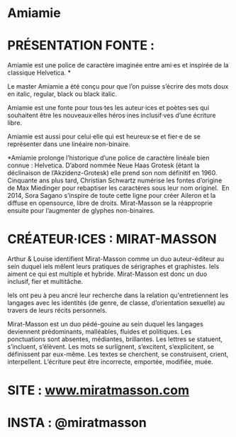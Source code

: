 # Amiamie

# PRÉSENTATION FONTE : 

Amiamie est une police de caractère imaginée entre ami·es et inspirée de la classique Helvetica. *

Le master Amiamie a été conçu pour que l’on puisse s’écrire des mots doux en italic, regular, black ou black italic.

Amiamie est une fonte pour tous·tes les auteur·ices et poètes·ses qui souhaitent être les nouveaux·elles héros·ines inclusif·ves d’une écriture libre. 

Amiamie est aussi pour celui·elle qui est heureux·se et fier·e de se représenter dans une linéaire non-binaire. 

*Amiamie prolonge l’historique d’une police de caractère linéale bien connue : Helvetica. D’abord nommée Neue Haas Grotesk (étant la déclinaison de l’Akzidenz-Grotesk) elle prend son nom définitif en 1960. Cinquante ans plus tard, Christian Schwartz numérise les fontes d’origine de Max Miedinger pour rebaptiser les caractères sous leur nom originel. 
En 2014, Sora Sagano s’inspire de toute cette ligne pour créer Aileron et la diffuse en opensource, libre de droits. Mirat-Masson se la réapproprie ensuite pour l’augmenter de glyphes non-binaires. 


# CRÉATEUR·ICES : MIRAT-MASSON 

Arthur & Louise identifient Mirat-Masson comme un duo auteur-éditeur au sein duquel iels mêlent leurs pratiques de sérigraphes et graphistes. Iels aiment ce qui est multiple et hybride. Mirat-Masson est donc un duo inclusif, fier et multitâche.

Iels ont peu à peu ancré leur recherche dans la relation qu'entretiennent les langages avec les identités (de genre, de classe, d’orientation sexuelle) au travers de leurs récits personnels.

Mirat-Masson est un duo pédé-gouine au sein duquel les langages deviennent prédominants, malléables, fluides et politiques. Les ponctuations sont absentes, médiantes, brillantes. Les lettres se statuent, s’incluent, s’élèvent. Les mots se surlignent, s’excitent, s’explicitent, se définissent par eux-même. Les textes se cherchent, se construisent, crient, interpellent. L’écriture peut être incorrecte, emportée, modifiée, muée.

# SITE : www.miratmasson.com
# INSTA : @miratmasson



